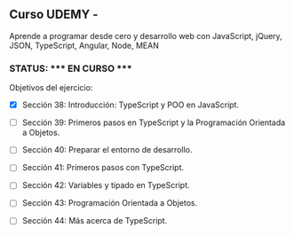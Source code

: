 ## Curso UDEMY -  ##
Aprende a programar desde cero y desarrollo web con JavaScript, jQuery, JSON, TypeScript, Angular, Node, MEAN

### STATUS: *** EN CURSO *** ###


 Objetivos del ejercicio:
- [X] Sección 38: Introducción: TypeScript y POO en JavaScript.
- [ ] Sección 39: Primeros pasos en TypeScript y la Programación Orientada a Objetos.
- [ ] Sección 40: Preparar el entorno de desarrollo.
- [ ] Sección 41: Primeros pasos con TypeScript.
- [ ] Sección 42: Variables y tipado en TypeScript.
- [ ] Sección 43: Programación Orientada a Objetos.
- [ ] Sección 44: Más acerca de TypeScript.



